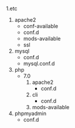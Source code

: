 1.etc
1. apache2
   - conf-available
   - conf.d
   - mods-available
   - ssl
2. mysql
    - conf.d
    - mysql.conf.d
3. php
    - 7.0
        1. apache2
            - conf.d
        2. cli
            - conf.d
        3. mods-available
4. phpmyadmin
    - conf.d
